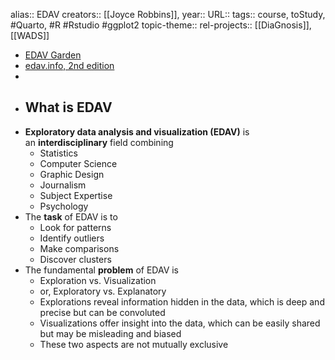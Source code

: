 alias:: EDAV
creators:: [[Joyce Robbins]],
year::
URL::
tags:: course, toStudy, #Quarto, #R #Rstudio #ggplot2
topic-theme::
rel-projects:: [[DiaGnosis]], [[WADS]]


- [EDAV Garden](https://edav-garden.netlify.app/)
- [edav.info, 2nd edition](https://edav.info/)
-
- ## What is EDAV
- **Exploratory data analysis and visualization (EDAV)** is an **interdisciplinary** field combining
	- Statistics
	- Computer Science
	- Graphic Design
	- Journalism
	- Subject Expertise
	- Psychology
- The **task** of EDAV is to
	- Look for patterns
	- Identify outliers
	- Make comparisons
	- Discover clusters
- The fundamental **problem** of EDAV is
	- Exploration vs. Visualization
	- or, Exploratory vs. Explanatory
	- Explorations reveal information hidden in the data, which is deep and precise but can be convoluted
	- Visualizations offer insight into the data, which can be easily shared but may be misleading and biased
	- These two aspects are not mutually exclusive
